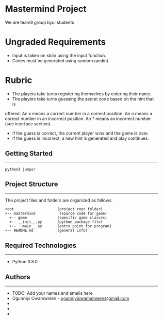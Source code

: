 # Mastermind Project

We are team9 group byui students

<h1>Ungraded Requirements</h1>
<ul>
<li>Input is taken on stdin using the input function.</li>
<li>Codes must be generated using random.randint.</li>
</ul>

<h1>Rubric</h1>
<ul>
<li>The players take turns registering themselves by entering their name.</li>
<li>The players take turns guessing the secret code based on the hint that is</li>
</ul>
offered. An x means a correct number in a correct position. An o means a
correct number in an incorrect position. An * means an incorrect number
(see interface section).

<ul>
<li>If the guess is correct, the current player wins and the game is over.</li>
<li>If the guess is incorrect, a new hint is generated and play continues.</li>
</ul>

## Getting Started

---

```
python3 jumper
```

## Project Structure

---

The project files and folders are organized as follows:

```
root                    (project root folder)
+-- mastermind           (source code for game)
  +-- game              (specific game classes)
  +-- __init__.py       (python package file)
  +-- __main__.py       (entry point for program)
+-- README.md           (general info)
```

## Required Technologies

---

- Python 3.8.0

## Authors

---

- TODO: Add your names and emails here
- Ogunniyi Owamwmen - ogunniyiowamamwen@gmail.com
-
-
-
